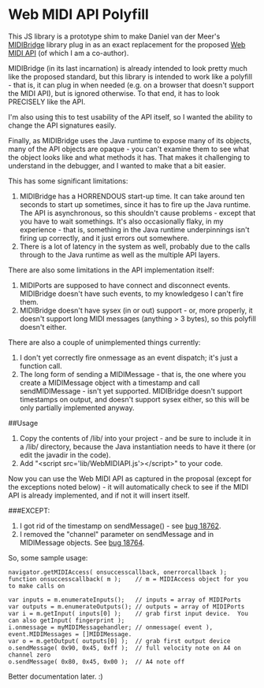 # Web MIDI API Polyfill

This JS library is a prototype shim to make Daniel van der Meer's [MIDIBridge](https://github.com/abudaan/MIDIBridge) library plug in as an exact replacement for the proposed [Web MIDI API](https://dvcs.w3.org/hg/audio/raw-file/tip/midi/specification.html) (of which I am a co-author).

MIDIBridge (in its last incarnation) is already intended to look pretty much like the proposed standard, but this library is intended to work like a polyfill - that is, it can plug in when needed (e.g. on a browser that doesn't support the MIDI API), but is ignored otherwise.  To that end, it has to look PRECISELY like the API.

I'm also using this to test usability of the API itself, so I wanted the ability to change the API signatures easily.

Finally, as MIDIBridge uses the Java runtime to expose many of its objects, many of the API objects are opaque - you can't examine them to see what the object looks like and what methods it has.  That makes it challenging to understand in the debugger, and I wanted to make that a bit easier.

This has some significant limitations:
1. MIDIBridge has a HORRENDOUS start-up time.  It can take around ten seconds to start up sometimes, since it has to fire up the Java runtime.  The API is asynchronous, so this shouldn't cause problems - except that you have to wait somethings.  It's also occasionally flaky, in my experience - that is, something in the Java runtime underpinnings isn't firing up correctly, and it just errors out somewhere.
2. There is a lot of latency in the system as well, probably due to the calls through to the Java runtime as well as the multiple API layers.

There are also some limitations in the API implementation itself:
1. MIDIPorts are supposed to have connect and disconnect events.  MIDIBridge doesn't have such events, to my knowledgeso I can't fire them.
2. MIDIBridge doesn't have sysex (in or out) support - or, more properly, it doesn't support long MIDI messages (anything > 3 bytes), so this polyfill doesn't either.

There are also a couple of unimplemented things currently:

1. I don't yet correctly fire onmessage as an event dispatch; it's just a function call.
2. The long form of sending a MIDIMessage - that is, the one where you create a MIDIMessage object with a timestamp and call sendMIDIMessage - isn't yet supported.  MIDIBridge doesn't support timestamps on output, and doesn't support sysex either, so this will be only partially implemented anyway.

##Usage

1. Copy the contents of /lib/ into your project - and be sure to include it in a /lib/ directory, because the Java instantiation needs to have it there (or edit the javadir in the code).  
2. Add "&lt;script src='lib/WebMIDIAPI.js'>&lt;/script>" to your code.

Now you can use the Web MIDI API as captured in the proposal (except for the exceptions noted below) - it will automatically check to see if the MIDI API is already implemented, and if not it will insert itself.

###EXCEPT:

1. I got rid of the timestamp on sendMessage() - see [bug 18762](https://www.w3.org/Bugs/Public/show_bug.cgi?id=18762).
2. I removed the "channel" parameter on sendMessage and in MIDIMessage objects.  See [bug 18764](https://www.w3.org/Bugs/Public/show_bug.cgi?id=18764).

So, some sample usage: 

    navigator.getMIDIAccess( onsuccesscallback, onerrorcallback );
    function onsuccesscallback( m );	// m = MIDIAccess object for you to make calls on

    var inputs = m.enumerateInputs();   // inputs = array of MIDIPorts
    var outputs = m.enumerateOutputs(); // outputs = array of MIDIPorts
    var i = m.getInput( inputs[0] );    // grab first input device.  You can also getInput( fingerprint );
    i.onmessage = myMIDIMessagehandler;	// onmessage( event ), event.MIDIMessages = []MIDIMessage.
    var o = m.getOutput( outputs[0] );  // grab first output device
    o.sendMessage( 0x90, 0x45, 0xff );  // full velocity note on A4 on channel zero
    o.sendMessage( 0x80, 0x45, 0x00 );  // A4 note off

Better documentation later.  :)
